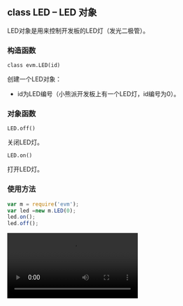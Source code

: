 ## class LED – LED 对象

LED对象是用来控制开发板的LED灯（发光二极管）。

### 构造函数

` class evm.LED(id) `

 创建一个LED对象：
*  id为LED编号（小熊派开发板上有一个LED灯，id编号为0）。
    
    
### 对象函数
`LED.off()`

关闭LED灯。

`LED.on()`

打开LED灯。


### 使用方法

```javascript
var m = require('evm');
var led =new m.LED(0);
led.on();
led.off();

```
<video src="http://47.105.117.50:12306/djf/evm_doc_publish/raw/master/zh-cn/vedio/led.mp4?inline=false" 
controls="controls"></video> 



